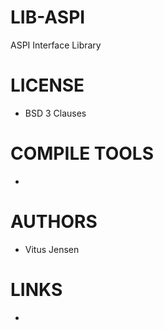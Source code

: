 LIB-ASPI
========

ASPI Interface Library

LICENSE
===============
* BSD 3 Clauses

COMPILE TOOLS
===============
* 
 
AUTHORS
===============
* Vitus Jensen

LINKS
===============
* 
